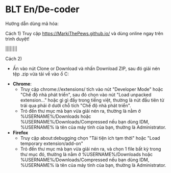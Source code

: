 # BLT En/De-coder
Hướng dẫn dùng mã hóa:

Cách 1) Truy cập https://MarkiThePews.github.io/ và dùng online ngay trên trình duyệt!

||||||||

Cách 2) 
- Ấn vào nút Clone or Download và nhấn Download ZIP, sau đó giải nén tệp .zip vừa tải về vào ổ C:
+ **Chrome**:
  - Truy cập chrome://extensions/ tích vào nút "Developer Mode" hoặc  "Chế độ nhà phát triển", sau đó chọn vào nút "Load unpacked extension..." hoặc gì gì đấy trong tiếng việt, thường là nút đầu tiên từ trái qua phải ở dưới chỗ tích "Chế độ nhà phát triển".
  - Trỏ đến thư mục mà bạn vừa giải nén ra, thường là nằm ở %USERNAME%/Downloads hoặc %USERNAME%/Downloads/Compressed nếu bạn dùng IDM, %USERNAME% là tên của máy tính của bạn, thường là Administrator.
+ **Firefox**
  - Truy cập about:debugging chọn "Tải tiện ích tạm thời" hoặc "Load temporary extension/add-on"
  - Trỏ đến thư mục mà bạn vừa giải nén ra, và chọn 1 file bất kỳ trong thư mục đó, thường là nằm ở %USERNAME%/Downloads hoặc %USERNAME%/Downloads/Compressed nếu bạn dùng IDM, %USERNAME% là tên của máy tính của bạn, thường là Administrator.
